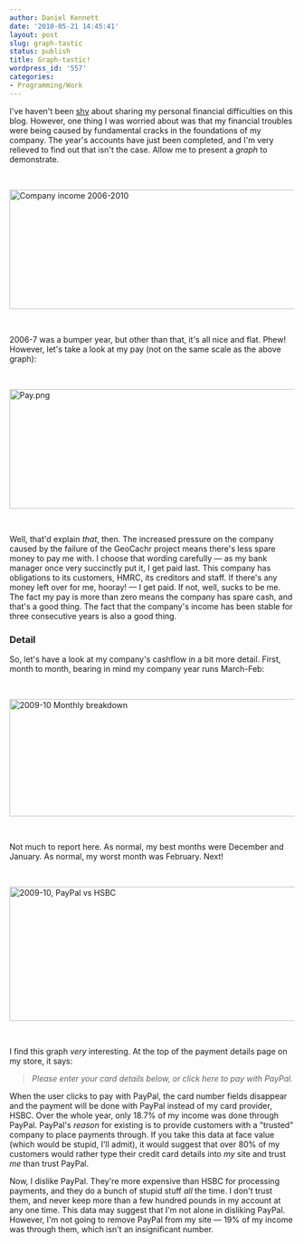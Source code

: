 ```yaml
---
author: Daniel Kennett
date: '2010-05-21 14:45:41'
layout: post
slug: graph-tastic
status: publish
title: Graph-tastic!
wordpress_id: '557'
categories:
- Programming/Work
---
```


<!--more--><p>I've haven't been <a href="http://danielkennett.org/2010/02/playing-the-game%E2%80%A6-and-losing/">shy</a> about sharing my personal financial difficulties on this blog. However, one thing I was worried about was that my financial troubles were being caused by fundamental cracks in the foundations of my company. The year's accounts have just been completed, and I'm very relieved to find out that isn't the case. Allow me to present a <em>graph</em> to demonstrate.</p>
<p> </p>
<p><img style="display: block; margin-left: auto; margin-right: auto;" src="http://danielkennett.org/pictures/for_posts/2010/05/Income.png" border="0" alt="Company income 2006-2010" width="536" height="211" /></p>
<p> </p>
<p>2006-7 was a bumper year, but other than that, it's all nice and flat. Phew! However, let's take a look at my pay (not on the same scale as the above graph):</p>
<p> </p>
<p><img style="display: block; margin-left: auto; margin-right: auto;" src="http://danielkennett.org/pictures/for_posts/2010/05/Pay.png" border="0" alt="Pay.png" width="536" height="211" /></p>
<p> </p>
<p>Well, that'd explain <em>that</em>, then. The increased pressure on the company caused by the failure of the GeoCachr project means there's less spare money to pay me with. I choose that wording carefully — as my bank manager once very succinctly put it, I get paid last. This company has obligations to its customers, HMRC, its creditors and staff. If there's any money left over for me, hooray! — I get paid. If not, well, sucks to be me. The fact my pay is more than zero means the company has spare cash, and that's a good thing. The fact that the company's income has been stable for three consecutive years is also a good thing.</p>
<h3>Detail</h3>
<p>So, let's have a look at my company's cashflow in a bit more detail. First, month to month, bearing in mind my company year runs March-Feb:</p>
<p> </p>
<p><img style="display: block; margin-left: auto; margin-right: auto;" src="http://danielkennett.org/pictures/for_posts/2010/05/Sales.png" border="0" alt="2009-10 Monthly breakdown" width="516" height="207" /></p>
<p> </p>
<p>Not much to report here. As normal, my best months were December and January. As normal, my worst month was February. Next!</p>
<p> </p>
<p><img style="display: block; margin-left: auto; margin-right: auto;" src="http://danielkennett.org/pictures/for_posts/2010/05/PayPalVHSBC.png" border="0" alt="2009-10, PayPal vs HSBC" width="516" height="237" /></p>
<p> </p>
<p>I find this graph <em>very </em>interesting. At the top of the payment details page on my store, it says:</p>
<blockquote>
<p><em>Please enter your card details below, or click here to pay with PayPal.</em></p>
</blockquote>
<p>When the user clicks to pay with PayPal, the card number fields disappear and the payment will be done with PayPal instead of my card provider, HSBC. Over the whole year, only 18.7% of my income was done through PayPal. PayPal's <em>reason</em> for existing is to provide customers with a "trusted" company to place payments through. If you take this data at face value (which would be stupid, I'll admit), it would suggest that over 80% of my customers would rather type their credit card details into <em>my </em>site and trust <em>me</em> than trust PayPal.</p>
<p>Now, I dislike PayPal. They're more expensive than HSBC for processing payments, and they do a bunch of stupid stuff <em>all</em> the time. I don't trust them, and never keep more than a few hundred pounds in my account at any one time. This data may suggest that I'm not alone in disliking PayPal. However, I'm not going to remove PayPal from my site — 19% of my income was through them, which isn't an insignificant number.</p>